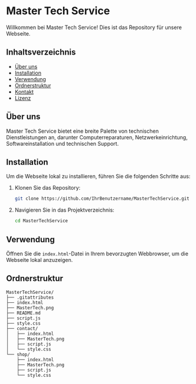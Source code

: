 # Master Tech Service

Willkommen bei Master Tech Service! Dies ist das Repository für unsere Webseite.

## Inhaltsverzeichnis

- [Über uns](#über-uns)
- [Installation](#installation)
- [Verwendung](#verwendung)
- [Ordnerstruktur](#ordnerstruktur)
- [Kontakt](#kontakt)
- [Lizenz](#lizenz)

## Über uns

Master Tech Service bietet eine breite Palette von technischen Dienstleistungen an, darunter Computerreparaturen, Netzwerkeinrichtung, Softwareinstallation und technischen Support.

## Installation

Um die Webseite lokal zu installieren, führen Sie die folgenden Schritte aus:

1. Klonen Sie das Repository:
    ```sh
    git clone https://github.com/IhrBenutzername/MasterTechService.git
    ```
2. Navigieren Sie in das Projektverzeichnis:
    ```sh
    cd MasterTechService
    ```

## Verwendung

Öffnen Sie die `index.html`-Datei in Ihrem bevorzugten Webbrowser, um die Webseite lokal anzuzeigen.

## Ordnerstruktur

```plaintext
MasterTechService/
├── .gitattributes
├── index.html
├── MasterTech.png
├── README.md
├── script.js
├── style.css
├── contact/
│   ├── index.html
│   ├── MasterTech.png
│   ├── script.js
│   └── style.css
└── shop/
    ├── index.html
    ├── MasterTech.png
    ├── script.js
    └── style.css
```